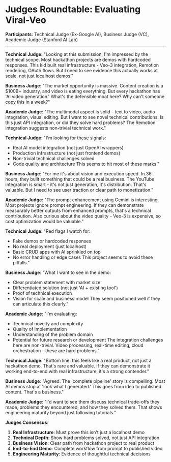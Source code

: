 # Judges Roundtable: Evaluating Viral-Veo

**Participants**: Technical Judge (Ex-Google AI), Business Judge (VC), Academic Judge (Stanford AI Lab)

---

**Technical Judge**: "Looking at this submission, I'm impressed by the technical scope. Most hackathon projects are demos with hardcoded responses. This kid built real infrastructure - Veo-3 integration, Remotion rendering, OAuth flows. But I need to see evidence this actually works at scale, not just localhost demos."

**Business Judge**: "The market opportunity is massive. Content creation is a $100B+ industry, and video is eating everything. But every hackathon has 'AI video generation.' What's the defensible moat here? Why can't someone copy this in a week?"

**Academic Judge**: "The multimodal aspect is solid - text to video, audio integration, visual editing. But I want to see novel technical contributions. Is this just API integration, or did they solve hard problems? The Remotion integration suggests non-trivial technical work."

**Technical Judge**: "I'm looking for these signals:
- Real AI model integration (not just OpenAI wrappers)
- Production infrastructure (not just frontend demos)
- Non-trivial technical challenges solved
- Code quality and architecture
This seems to hit most of these marks."

**Business Judge**: "For me it's about vision and execution speed. In 36 hours, they built something that could be a real business. The YouTube integration is smart - it's not just generation, it's distribution. That's valuable. But I need to see user traction or clear path to monetization."

**Academic Judge**: "The prompt enhancement using Gemini is interesting. Most projects ignore prompt engineering. If they can demonstrate measurably better outputs from enhanced prompts, that's a technical contribution. Also curious about the video quality - Veo-3 is expensive, so cost optimization would be valuable."

**Technical Judge**: "Red flags I watch for:
- Fake demos or hardcoded responses
- No real deployment (just localhost)
- Basic CRUD apps with AI sprinkled on top
- No error handling or edge cases
This project seems to avoid these pitfalls."

**Business Judge**: "What I want to see in the demo:
- Clear problem statement with market size
- Differentiated solution (not just 'AI + existing tool')
- Proof of technical execution
- Vision for scale and business model
They seem positioned well if they can articulate this clearly."

**Academic Judge**: "I'm evaluating:
- Technical novelty and complexity
- Quality of implementation
- Understanding of the problem domain
- Potential for future research or development
The integration challenges here are non-trivial. Video processing, real-time editing, cloud orchestration - these are hard problems."

**Technical Judge**: "Bottom line: this feels like a real product, not just a hackathon demo. That's rare and valuable. If they can demonstrate it working end-to-end with real infrastructure, it's a strong contender."

**Business Judge**: "Agreed. The 'complete pipeline' story is compelling. Most AI demos stop at 'look what I generated.' This goes from idea to published content. That's a business."

**Academic Judge**: "I'd want to see them discuss technical trade-offs they made, problems they encountered, and how they solved them. That shows engineering maturity beyond just following tutorials."

**Judges Consensus**:
1. **Real Infrastructure**: Must prove this isn't just a localhost demo
2. **Technical Depth**: Show hard problems solved, not just API integration
3. **Business Vision**: Clear path from hackathon project to real product
4. **End-to-End Demo**: Complete workflow from prompt to published video
5. **Engineering Maturity**: Evidence of thoughtful technical decisions
